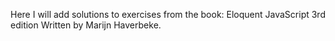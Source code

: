 Here I will add solutions to exercises from the book: 
Eloquent JavaScript
3rd edition
Written by Marijn Haverbeke. 